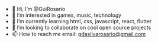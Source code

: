 - 👋 Hi, I’m @GuiRosario
- 👀 I’m interested in games, music, technology
- 🌱 I’m currently learning html, css, javascript, react, flutter
- 💞️ I’m looking to collaborate on cool open source projects
- 📫 How to reach me email: gdasilvarosario@gmail.com

<!---
GuiRosario/GuiRosario is a ✨ special ✨ repository because its `README.md` (this file) appears on your GitHub profile.
You can click the Preview link to take a look at your changes.
--->
